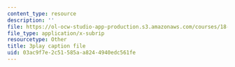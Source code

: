 ```yaml
---
content_type: resource
description: ''
file: https://ol-ocw-studio-app-production.s3.amazonaws.com/courses/18-065-matrix-methods-in-data-analysis-signal-processing-and-machine-learning-spring-2018/03ac9f7e2c51585aa8244940edc561fe_YiqIkSHSmyc.vtt
file_type: application/x-subrip
resourcetype: Other
title: 3play caption file
uid: 03ac9f7e-2c51-585a-a824-4940edc561fe
---
```

